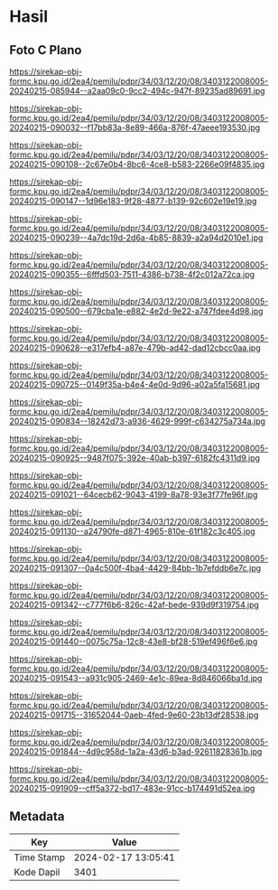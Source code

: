 # Hasil

## Foto C Plano

https://sirekap-obj-formc.kpu.go.id/2ea4/pemilu/pdpr/34/03/12/20/08/3403122008005-20240215-085944--a2aa09c0-9cc2-494c-947f-89235ad89691.jpg

https://sirekap-obj-formc.kpu.go.id/2ea4/pemilu/pdpr/34/03/12/20/08/3403122008005-20240215-090032--f17bb83a-8e89-466a-876f-47aeee193530.jpg

https://sirekap-obj-formc.kpu.go.id/2ea4/pemilu/pdpr/34/03/12/20/08/3403122008005-20240215-090108--2c67e0b4-8bc6-4ce8-b583-2266e09f4835.jpg

https://sirekap-obj-formc.kpu.go.id/2ea4/pemilu/pdpr/34/03/12/20/08/3403122008005-20240215-090147--1d96e183-9f28-4877-b139-92c602e19e19.jpg

https://sirekap-obj-formc.kpu.go.id/2ea4/pemilu/pdpr/34/03/12/20/08/3403122008005-20240215-090239--4a7dc19d-2d6a-4b85-8839-a2a94d2010e1.jpg

https://sirekap-obj-formc.kpu.go.id/2ea4/pemilu/pdpr/34/03/12/20/08/3403122008005-20240215-090355--6fffd503-7511-4386-b738-4f2c012a72ca.jpg

https://sirekap-obj-formc.kpu.go.id/2ea4/pemilu/pdpr/34/03/12/20/08/3403122008005-20240215-090500--679cba1e-e882-4e2d-9e22-a747fdee4d98.jpg

https://sirekap-obj-formc.kpu.go.id/2ea4/pemilu/pdpr/34/03/12/20/08/3403122008005-20240215-090628--e317efb4-a87e-479b-ad42-dad12cbcc0aa.jpg

https://sirekap-obj-formc.kpu.go.id/2ea4/pemilu/pdpr/34/03/12/20/08/3403122008005-20240215-090725--0149f35a-b4e4-4e0d-9d96-a02a5fa15681.jpg

https://sirekap-obj-formc.kpu.go.id/2ea4/pemilu/pdpr/34/03/12/20/08/3403122008005-20240215-090834--18242d73-a936-4629-999f-c634275a734a.jpg

https://sirekap-obj-formc.kpu.go.id/2ea4/pemilu/pdpr/34/03/12/20/08/3403122008005-20240215-090925--9487f075-392e-40ab-b397-6182fc4311d9.jpg

https://sirekap-obj-formc.kpu.go.id/2ea4/pemilu/pdpr/34/03/12/20/08/3403122008005-20240215-091021--64cecb62-9043-4199-8a78-93e3f77fe96f.jpg

https://sirekap-obj-formc.kpu.go.id/2ea4/pemilu/pdpr/34/03/12/20/08/3403122008005-20240215-091130--a24790fe-d871-4965-810e-61f182c3c405.jpg

https://sirekap-obj-formc.kpu.go.id/2ea4/pemilu/pdpr/34/03/12/20/08/3403122008005-20240215-091307--0a4c500f-4ba4-4429-84bb-1b7efddb6e7c.jpg

https://sirekap-obj-formc.kpu.go.id/2ea4/pemilu/pdpr/34/03/12/20/08/3403122008005-20240215-091342--c777f6b6-826c-42af-bede-939d9f319754.jpg

https://sirekap-obj-formc.kpu.go.id/2ea4/pemilu/pdpr/34/03/12/20/08/3403122008005-20240215-091440--0075c75a-12c8-43e8-bf28-519ef496f6e6.jpg

https://sirekap-obj-formc.kpu.go.id/2ea4/pemilu/pdpr/34/03/12/20/08/3403122008005-20240215-091543--a931c905-2469-4e1c-89ea-8d846066ba1d.jpg

https://sirekap-obj-formc.kpu.go.id/2ea4/pemilu/pdpr/34/03/12/20/08/3403122008005-20240215-091715--31652044-0aeb-4fed-9e60-23b13df28538.jpg

https://sirekap-obj-formc.kpu.go.id/2ea4/pemilu/pdpr/34/03/12/20/08/3403122008005-20240215-091844--4d9c958d-1a2a-43d6-b3ad-92611828361b.jpg

https://sirekap-obj-formc.kpu.go.id/2ea4/pemilu/pdpr/34/03/12/20/08/3403122008005-20240215-091909--cff5a372-bd17-483e-91cc-b174491d52ea.jpg


## Metadata

| Key        | Value               |
| ---------- | ------------------- |
| Time Stamp | 2024-02-17 13:05:41 |
| Kode Dapil | 3401                |



